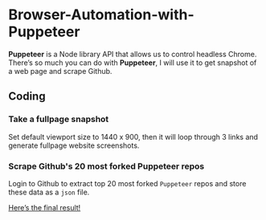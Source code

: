 # Browser-Automation-with-Puppeteer
**Puppeteer** is a Node library API that allows us to control headless Chrome. There’s so much you can do with **Puppeteer**, I will use it to get snapshot of a web page and scrape Github.

## Coding

### Take a fullpage snapshot

Set default viewport size to 1440 x 900, then it will loop through 3 links and generate fullpage website screenshots.

### Scrape Github's 20 most forked Puppeteer repos

Login to Github to extract top 20 most forked `Puppeteer` repos and store these data as a `json` file.

[Here’s the final result!](https://github.com/pamcy/Browser-Automation-with-Puppeteer/blob/master/github-results.json)
